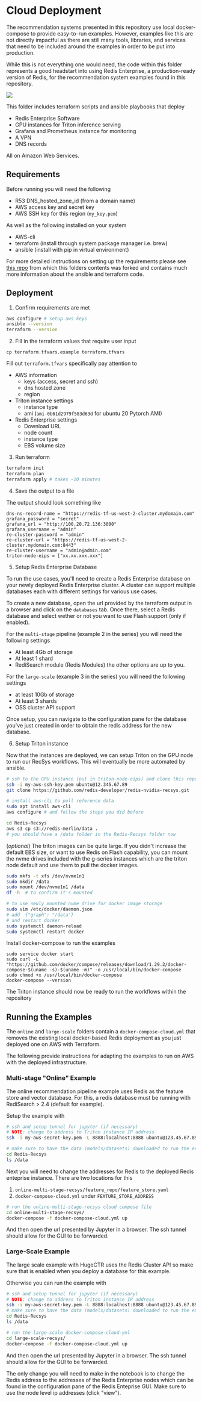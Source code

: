 

# Cloud Deployment

The recommendation systems presented in this repository use local docker-compose to provide easy-to-run examples. However, examples like this are not directly impactful as there are
still many tools, libraries, and services that need to be included around the examples in
order to be put into production.

While this is not everything one would need, the code within this folder represents a good
headstart into using Redis Enterprise, a production-ready version of Redis, for the recommendation system examples found in this repository.

![](../assets/aws-terraform.png)

This folder includes terraform scripts and ansible playbooks that deploy

- Redis Enterprise Software
- GPU instances for Triton inference serving
- Grafana and Prometheus instance for monitoring
- A VPN
- DNS records

All on Amazon Web Services.

## Requirements

Before running you will need the following

- R53 DNS_hosted_zone_id (from a domain name)
- AWS access key and secret key
- AWS SSH key for this region (``my_key.pem``)

As well as the following installed on your system

- AWS-cli
- terraform (install through system package manager i.e. brew)
- ansible (install with pip in virtual environment)

For more detailed instructions on setting up the requirements please see [this repo](https://github.com/Redislabs-Solution-Architects/tfmodule-aws-redis-enterprise-deploy-cluster) from
which this folders contents was forked and contains much more information about the ansible
and terraform code.

## Deployment

1. Confirm requirements are met

```bash
aws configure # setup aws keys
ansible --version
terraform --version
```

2. Fill in the terraform values that require user input

```
cp terraform.tfvars.example terraform.tfvars
```

Fill out ``terraform.tfvars`` specifically pay attention to
- AWS information
    - keys (access, secret and ssh)
    - dns hosted zone
    - region
- Triton instance settings
    - instance type
    - ami (``ami-0b61d2979f583d63d`` for ubuntu 20 Pytorch AMI)
- Redis Enterprise settings
    - Download URL
    - node count
    - instance type
    - EBS volume size

3. Run terraform

```bash
terraform init
terraform plan
terraform apply # takes ~10 minutes
```

4. Save the output to a file

The output should look something like

```
dns-ns-record-name = "https://redis-tf-us-west-2-cluster.mydomain.com"
grafana_password = "secret"
grafana_url = "http://100.20.72.136:3000"
grafana_username = "admin"
re-cluster-password = "admin"
re-cluster-url = "https://redis-tf-us-west-2-cluster.mydomain.com:8443"
re-cluster-username = "admin@admin.com"
triton-node-eips = ["xx.xx.xxx.xxx"]
```

5. Setup Redis Enterprise Database

To run the use cases, you'll need to create a Redis Enterprise database on your
newly deployed Redis Enterprise cluster. A cluster can support multiple databases each
with different settings for various use cases.

To create a new database, open the url provided by the terraform output in a browser
and click on the ``databases`` tab. Once there, select a Redis database and select
wether or not you want to use Flash support (only if enabled).

For the ``multi-stage`` pipeline (example 2 in the series) you will need the following
settings
- At least 4Gb of storage
- At least 1 shard
- RediSearch module (Redis Modules)
the other options are up to you.

For the ``large-scale`` (example 3 in the series) you will need the following settings
- at least 10Gb of storage
- At least 3 shards
- OSS cluster API support

Once setup, you can navigate to the configuration pane for the database you've just created
in order to obtain the redis address for the new database.


6. Setup Triton instance

Now that the instances are deployed, we can setup Triton on the GPU node to run our
RecSys workflows. This will eventually be more automated by ansible.

```bash
# ssh to the GPU instance (put in triton-node-eips) and clone this repo
ssh -i my-aws-ssh-key.pem ubuntu@12.345.67.89
git clone https://github.com/redis-developer/redis-nvidia-recsys.git

# install aws-cli to pull reference data
sudo apt install aws-cli
aws configure # and follow the steps you did before

cd Redis-Recsys
aws s3 cp s3://redis-merlin/data .
# you should have a /data folder in the Redis-Recsys folder now
```

(*optional*)
The triton images can be quite large. If you didn't increase the default EBS size, or
want to use Redis on Flash capability, you can mount the nvme drives included with the
g-series instances which are the triton node default and use them to pull the docker
images.

```bash
sudo mkfs -t xfs /dev/nvme1n1
sudo mkdir /data
sudo mount /dev/nvme1n1 /data
df -h  # to confirm it's mounted

# to use newly mounted nvme drive for docker image storage
sudo vim /etc/docker/daemon.json
# add  {"graph": "/data"}
# and restart docker
sudo systemctl daemon-reload
sudo systemctl restart docker
```

Install docker-compose to run the examples
```
sudo service docker start
sudo curl -L "https://github.com/docker/compose/releases/download/1.29.2/docker-compose-$(uname -s)-$(uname -m)" -o /usr/local/bin/docker-compose
sudo chmod +x /usr/local/bin/docker-compose
docker-compose --version
```

The Triton instance should now be ready to run the workflows within the repository

## Running the Examples

The ``online`` and ``large-scale`` folders contain a ``docker-compose-cloud.yml`` that removes
the existing local docker-based Redis deployment as you just deployed one on AWS with Terraform.

The following provide instructions for adapting the examples to run on AWS with the deployed
infrastructure.


### Multi-stage "Online" Example

The online recommendation pipeline example uses Redis as the feature store and vector database. For this, a redis database must be running with RediSearch > 2.4 (default for example).

Setup the example with
```bash
# ssh and setup tunnel for jupyter (if necessary)
# NOTE: change to address to Triton instance IP address
ssh -i my-aws-secret-key.pem -L 8888:localhost:8888 ubuntu@123.45.67.89

# make sure to have the data (models/datasets) downloaded to run the example
cd Redis-Recsys
ls /data
```
Next you will need to change the addresses for Redis to the deployed Redis enteprise
instance. There are two locations for this
1. ``online-multi-stage-recsys/feature_repo/feature_store.yaml``
2. ``docker-compose-cloud.yml`` under ``FEATURE_STORE_ADDRESS``

```bash
# run the online-multi-stage-recsys cloud compose file
cd online-multi-stage-recsys/
docker-compose -f docker-compose-cloud.yml up
```

And then open the url presented by Jupyter in a browser. The ssh tunnel should allow
for the GUI to be forwarded.


### Large-Scale Example

The large scale example with HugeCTR uses the Redis Cluster API so make sure that is enabled
when you deploy a database for this example.

Otherwise you can run the example with

```bash
# ssh and setup tunnel for jupyter (if necessary)
# NOTE: change to address to Triton instance IP address
ssh -i my-aws-secret-key.pem -L 8888:localhost:8888 ubuntu@123.45.67.89
# make sure to have the data (models/datasets) downloaded to run the example
cd Redis-Recsys
ls /data

# run the large-scale docker-compose-cloud-yml
cd large-scale-recsys/
docker-compose -f docker-compose-cloud.yml up
```

And then open the url presented by Jupyter in a browser. The ssh tunnel should allow
for the GUI to be forwarded.

The only change you will need to make in the notebook is to change the Redis address
to the addresses of the Redis Enterprise nodes which can be found in the configuration
pane of the Redis Enteprise GUI. Make sure to use the node level ip addresses (click "view").